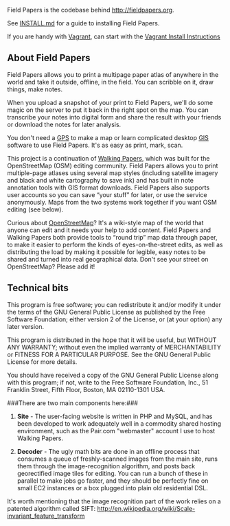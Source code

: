 Field Papers is the codebase behind http://fieldpapers.org.

See [INSTALL.md](https://github.com/stamen/fieldpapers/blob/master/INSTALL.md) for a guide to installing Field Papers.

If you are handy with [Vagrant](), can start with the [Vagrant Install Instructions](https://github.com/stamen/fieldpapers/blob/master/VAGRANT.md)

## About Field Papers

Field Papers allows you to print a multipage paper atlas of anywhere in 
the world and take it outside, offline, in the field. You can scribble 
on it, draw things, make notes. 

When you upload a snapshot of your print to Field Papers, we'll do some 
magic on the server to put it back in the right spot on the map. You can 
transcribe your notes into digital form and share the result with your 
friends or download the notes for later analysis.

You don't need a [GPS](http://en.wikipedia.org/wiki/Global_Positioning_System) 
to make a map or learn complicated desktop [GIS](http://en.wikipedia.org/wiki/Geographic_information_system) 
software to use Field Papers. It's as easy as print, mark, scan.

This project is a continuation of [Walking Papers](http://walkingpapers.org), 
which was built for the OpenStreetMap (OSM) editing community. Field Papers 
allows you to print multiple-page atlases using several map styles (including 
satellite imagery and black and white cartography to save ink) and has built 
in note annotation tools with GIS format downloads. Field Papers also 
supports user accounts so you can save “your stuff” for later, or use the 
service anonymously. Maps from the two systems work together if you want OSM editing (see below).

Curious about [OpenStreetMap](http://openstreetmap.org)? It's a wiki-style 
map of the world that anyone can edit and it needs your help to add content. 
Field Papers and Walking Papers both provide tools to “round trip” map data 
through paper, to make it easier to perform the kinds of eyes-on-the-street 
edits, as well as distributing the load by making it possible for legible, 
easy notes to be shared and turned into real geographical data. Don't see 
your street on OpenStreetMap? Please add it! 

## Technical bits

This program is free software; you can redistribute it and/or modify it under
the terms of the GNU General Public License as published by the Free Software
Foundation; either version 2 of the License, or (at your option) any later
version.

This program is distributed in the hope that it will be useful, but WITHOUT ANY
WARRANTY; without even the implied warranty of MERCHANTABILITY or FITNESS FOR A
PARTICULAR PURPOSE.  See the GNU General Public License for more details.

You should have received a copy of the GNU General Public License along with
this program; if not, write to the Free Software Foundation, Inc., 51 Franklin
Street, Fifth Floor, Boston, MA 02110-1301 USA.

###There are two main components here:###

1. **Site** - The user-facing website is written in PHP and MySQL, and has been developed
to work adequately well in a commodity shared hosting environment, such as
the Pair.com "webmaster" account I use to host Walking Papers.

2. **Decoder** - The ugly math bits are done in an offline process that consumes a queue
of freshly-scanned images from the main site, runs them through the
image-recognition algorithm, and posts back georectified image tiles
for editing. You can run a bunch of these in parallel to make jobs go
faster, and they should be perfectly fine on small EC2 instances or
a box plugged into plain old residential DSL.

It's worth mentioning that the image recognition part of the work relies
on a patented algorithm called SIFT:
    http://en.wikipedia.org/wiki/Scale-invariant_feature_transform
